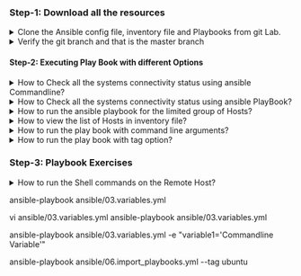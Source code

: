 ### Step-1: Download all the resources

<details><summary>Clone the Ansible config file, inventory file and Playbooks from git Lab.</summary>


    $ git clone https://gitlab.com/rns-devops/ansible-latest-resources.git

        Note: Use the your's gitlab username and password for Authentication


    $ cd ansible-latest-resources/

</details>

<details><summary>Verify the git branch and that is the master branch</summary>

    $ git branch

</details>



#### Step-2: Executing Play Book with different Options

<details><summary>How to Check all the systems connectivity status using ansible Commandline?</summary>

    $ ansible all -m ping

</details>

<details><summary>How to Check all the systems connectivity status using ansible PlayBook?</summary>

    $ ansible-playbook ansible-playbooks/01.ping.yml

</details>

<details><summary>How to run the ansible playbook for the limited group of Hosts?</summary>

    - using `-l group name`

    $ ansible-playbook ansible-playbooks/01.ping.yml -l web

</details>

<details><summary>How to view the list of Hosts in inventory file?</summary>

    - using `--list-hosts`

    $ ansible-playbook ansible-playbooks/01.ping.yml --list-hosts

</details>

 <details><summary>How to run the play book with command line arguments?</summary>

    - using `-e var_name=Var_value`

    $ ansible-playbook ansible-playbooks/variable_examples/04.vars_task.yml -e "URL='command.google.com'"

</details>

<details><summary>How to run the play book with tag option?</summary>

    $ ansible-playbook ansible-playbooks/10.ansible_tags.yml --tag ubuntu

</details>

### Step-3: Playbook Exercises

<details><summary>How to run the Shell commands on the Remote Host?</summary>

    - Refer the following Example

    $ ansible-playbook ansible-playbooks/02.shell.yml

</details>









ansible-playbook ansible/03.variables.yml

vi ansible/03.variables.yml
ansible-playbook ansible/03.variables.yml

ansible-playbook ansible/03.variables.yml -e "variable1='Commandline Variable'"

ansible-playbook ansible/06.import_playbooks.yml --tag ubuntu
